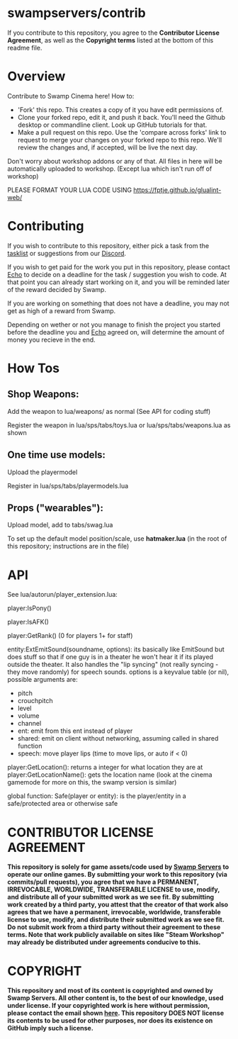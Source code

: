 # swampservers/contrib

If you contribute to this repository, you agree to the **Contributor License Agreement**, as well as the **Copyright terms** listed at the bottom of this readme file.

# Overview

Contribute to Swamp Cinema here! How to:

- 'Fork' this repo. This creates a copy of it you have edit permissions of.
- Clone your forked repo, edit it, and push it back. You'll need the Github desktop or commandline client. Look up GitHub tutorials for that.
- Make a pull request on this repo. Use the 'compare across forks' link to request to merge your changes on your forked repo to this repo. We'll review the changes and, if accepted, will be live the next day.

Don't worry about workshop addons or any of that. All files in here will be automatically uploaded to workshop. (Except lua which isn't run off of workshop)

PLEASE FORMAT YOUR LUA CODE USING https://fptje.github.io/glualint-web/

# Contributing

If you wish to contribute to this repository, either pick a task from the [tasklist](https://github.com/swampservers/contrib/issues/230) or suggestions from our [Discord](https://swampservers.net/discord).

If you wish to get paid for the work you put in this repository, please contact [Echo](https://discord.com/users/425341154452701185) to decide on a deadline for the task / suggestion you wish to code. At that point you can already start working on it, and you will be reminded later of the reward decided by Swamp. 

If you are working on something that does not have a deadline, you may not get as high of a reward from Swamp. 

Depending on wether or not you manage to finish the project you started before the deadline you and [Echo](https://discord.com/users/425341154452701185) agreed on, will determine the amount of money you recieve in the end.

# How Tos

## Shop Weapons:

Add the weapon to lua/weapons/ as normal (See API for coding stuff)

Register the weapon in lua/sps/tabs/toys.lua or lua/sps/tabs/weapons.lua as shown

## One time use models:

Upload the playermodel

Register in lua/sps/tabs/playermodels.lua

## Props ("wearables"):

Upload model, add to tabs/swag.lua

To set up the default model position/scale, use **hatmaker.lua** (in the root of this repository; instructions are in the file)

# API

See lua/autorun/player_extension.lua:

player:IsPony()

player:IsAFK()

player:GetRank() (0 for players 1+ for staff)

entity:ExtEmitSound(soundname, options): its basically like EmitSound but does stuff so that if one guy is in a theater he won't hear it if its played outside the theater. It also handles the "lip syncing" (not really syncing - they move randomly) for speech sounds. options is a keyvalue table (or nil), possible arguments are:
- pitch
- crouchpitch
- level
- volume
- channel
- ent: emit from this ent instead of player
- shared: emit on client without networking, assuming called in shared function
- speech: move player lips (time to move lips, or auto if < 0)

player:GetLocation(): returns a integer for what location they are at
player:GetLocationName(): gets the location name (look at the cinema gamemode for more on this, the swamp version is similar)

global function: Safe(player or entity): is the player/entity in a safe/protected area or otherwise safe

# CONTRIBUTOR LICENSE AGREEMENT

**This repository is solely for game assets/code used by [Swamp Servers](https://swampservers.net/) to operate our online games. By submitting your work to this repository (via commits/pull requests), you agree that we have a PERMANENT, IRREVOCABLE, WORLDWIDE, TRANSFERABLE LICENSE to use, modify, and distribute all of your submitted work as we see fit. By submitting work created by a third party, you attest that the creator of that work also agrees that we have a permanent, irrevocable, worldwide, transferable license to use, modify, and distribute their submitted work as we see fit. Do not submit work from a third party without their agreement to these terms. Note that work publicly available on sites like "Steam Workshop" may already be distributed under agreements conducive to this.**

# COPYRIGHT

**This repository and most of its content is copyrighted and owned by Swamp Servers. All other content is, to the best of our knowledge, used under license. If your copyrighted work is here without permission, please contact the email shown [here](https://swampservers.net/contact). This repository DOES NOT license its contents to be used for other purposes, nor does its existence on GitHub imply such a license.**
